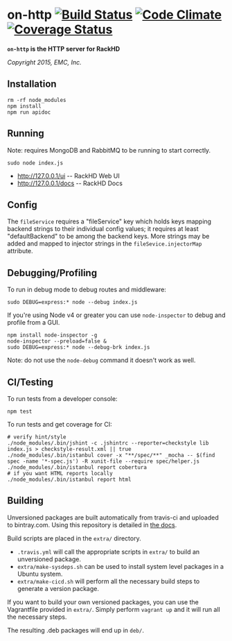 # on-http [![Build Status](https://travis-ci.org/RackHD/on-http.svg?branch=master)](https://travis-ci.org/RackHD/on-http) [![Code Climate](https://codeclimate.com/github/RackHD/on-http/badges/gpa.svg)](https://codeclimate.com/github/RackHD/on-http) [![Coverage Status](https://coveralls.io/repos/RackHD/on-http/badge.svg?branch=master&service=github)](https://coveralls.io/github/RackHD/on-http?branch=master)

__`on-http` is the HTTP server for RackHD__

_Copyright 2015, EMC, Inc._

## Installation

    rm -rf node_modules
    npm install
    npm run apidoc

## Running

Note: requires MongoDB and RabbitMQ to be running to start correctly.

    sudo node index.js

 * http://127.0.0.1/ui -- RackHD Web UI
 * http://127.0.0.1/docs -- RackHD Docs

## Config

The `fileService` requires a "fileService" key which holds keys mapping backend
strings to their individual config values; it requires at least "defaultBackend"
 to be among the backend keys. More strings may be added and mapped to
injector strings in the `fileSevice.injectorMap` attribute.

## Debugging/Profiling

To run in debug mode to debug routes and middleware:

    sudo DEBUG=express:* node --debug index.js

If you're using Node v4 or greater you can use `node-inspector` to debug and profile from a GUI.

    npm install node-inspector -g
    node-inspector --preload=false &
    sudo DEBUG=express:* node --debug-brk index.js

Note: do not use the `node-debug` command it doesn't work as well.

## CI/Testing

To run tests from a developer console:

    npm test

To run tests and get coverage for CI:

    # verify hint/style
    ./node_modules/.bin/jshint -c .jshintrc --reporter=checkstyle lib index.js > checkstyle-result.xml || true
    ./node_modules/.bin/istanbul cover -x "**/spec/**" _mocha -- $(find spec -name '*-spec.js') -R xunit-file --require spec/helper.js
    ./node_modules/.bin/istanbul report cobertura
    # if you want HTML reports locally
    ./node_modules/.bin/istanbul report html

## Building

Unversioned packages are built automatically from travis-ci and uploaded to bintray.com. Using
this repository is detailed in [the docs](http://rackhd.readthedocs.org/en/latest/rackhd/ubuntu_package_installation.html).

Build scripts are placed in the `extra/` directory. 

  * `.travis.yml` will call the appropriate scripts in `extra/` to build an unversioned package.
  * `extra/make-sysdeps.sh` can be used to install system level packages in a Ubuntu system.
  * `extra/make-cicd.sh` will perform all the necessary build steps to generate a version package.

If you want to build your own versioned packages, you can use the Vagrantfile provided in `extra/`.  Simply perform `vagrant up` and it will run all the necessary steps.

The resulting .deb packages will end up in `deb/`.
